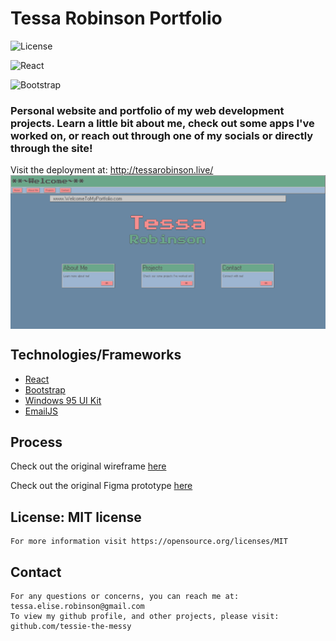 # Tessa Robinson Portfolio

![License](https://img.shields.io/badge/license-MIT-brightgreen)

![React](https://img.shields.io/badge/React-20232A?style=for-the-badge&logo=react&logoColor=61DAFB)

![Bootstrap](https://img.shields.io/badge/Bootstrap-563D7C?style=for-the-badge&logo=bootstrap&logoColor=white)

### Personal website and portfolio of my web development projects. Learn a little bit about me, check out some apps I've worked on, or reach out through one of my socials or directly through the site!

Visit the deployment at: http://tessarobinson.live/
<br/>
<img align="center" src="./src/assets/preview.png" />
<br/>

## Technologies/Frameworks
  - [React](https://reactjs.org/)
  - [Bootstrap](https://getbootstrap.com/)
  - [Windows 95 UI Kit](https://themesberg.com/product/ui-kit/windows-95-ui-kit)
  - [EmailJS](https://www.emailjs.com/)
  
## Process
Check out the original wireframe [here](https://excalidraw.com/#json=goD8kgSjiwAc8q0zDElF2,P0EpLi9jVHC4_-j-jXp80Q)

Check out the original Figma prototype [here](https://www.figma.com/proto/z1VsIUNpgw7SjwzsS16dmf/Portfolio-Website?node-id=1-2&scaling=min-zoom&page-id=0%3A1&starting-point-node-id=1%3A2)

## License: MIT license

    For more information visit https://opensource.org/licenses/MIT

## Contact

    For any questions or concerns, you can reach me at: tessa.elise.robinson@gmail.com
    To view my github profile, and other projects, please visit: github.com/tessie-the-messy
